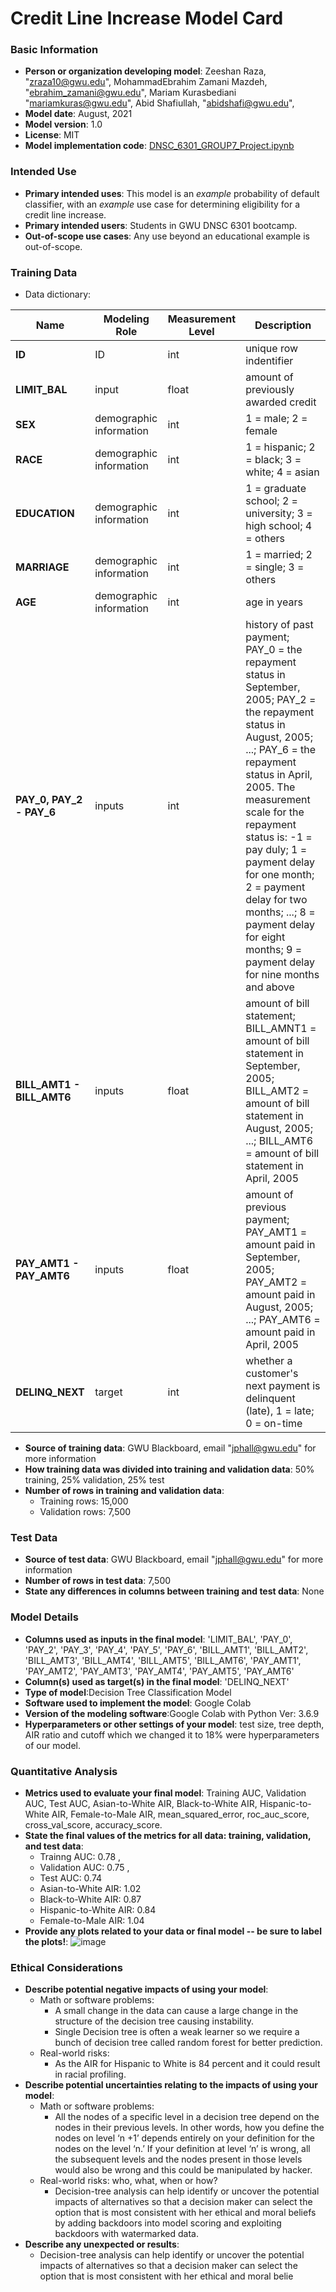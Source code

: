 # Credit Line Increase Model Card

### Basic Information

* **Person or organization developing model**: Zeeshan Raza, "zraza10@gwu.edu", MohammadEbrahim Zamani Mazdeh, "ebrahim_zamani@gwu.edu", Mariam Kurasbediani "mariamkuras@gwu.edu", Abid Shafiullah, "abidshafi@gwu.edu", 
* **Model date**: August, 2021
* **Model version**: 1.0
* **License**: MIT
* **Model implementation code**: [DNSC_6301_GROUP7_Project.ipynb](Comments&Decision_Model.ipynb)

### Intended Use
* **Primary intended uses**: This model is an *example* probability of default classifier, with an *example* use case for determining eligibility for a credit line increase.
* **Primary intended users**: Students in GWU DNSC 6301 bootcamp.
* **Out-of-scope use cases**: Any use beyond an educational example is out-of-scope.

### Training Data

* Data dictionary: 

| Name | Modeling Role | Measurement Level| Description|
| ---- | ------------- | ---------------- | ---------- |
|**ID**| ID | int | unique row indentifier |
| **LIMIT_BAL** | input | float | amount of previously awarded credit |
| **SEX** | demographic information | int | 1 = male; 2 = female
| **RACE** | demographic information | int | 1 = hispanic; 2 = black; 3 = white; 4 = asian |
| **EDUCATION** | demographic information | int | 1 = graduate school; 2 = university; 3 = high school; 4 = others |
| **MARRIAGE** | demographic information | int | 1 = married; 2 = single; 3 = others |
| **AGE** | demographic information | int | age in years |
| **PAY_0, PAY_2 - PAY_6** | inputs | int | history of past payment; PAY_0 = the repayment status in September, 2005; PAY_2 = the repayment status in August, 2005; ...; PAY_6 = the repayment status in April, 2005. The measurement scale for the repayment status is: -1 = pay duly; 1 = payment delay for one month; 2 = payment delay for two months; ...; 8 = payment delay for eight months; 9 = payment delay for nine months and above |
| **BILL_AMT1 - BILL_AMT6** | inputs | float | amount of bill statement; BILL_AMNT1 = amount of bill statement in September, 2005; BILL_AMT2 = amount of bill statement in August, 2005; ...; BILL_AMT6 = amount of bill statement in April, 2005 |
| **PAY_AMT1 - PAY_AMT6** | inputs | float | amount of previous payment; PAY_AMT1 = amount paid in September, 2005; PAY_AMT2 = amount paid in August, 2005; ...; PAY_AMT6 = amount paid in April, 2005 |
| **DELINQ_NEXT**| target | int | whether a customer's next payment is delinquent (late), 1 = late; 0 = on-time |

* **Source of training data**: GWU Blackboard, email "jphall@gwu.edu" for more information
* **How training data was divided into training and validation data**: 50% training, 25% validation, 25% test
* **Number of rows in training and validation data**:
  * Training rows: 15,000
  * Validation rows: 7,500

### Test Data
* **Source of test data**: GWU Blackboard, email "jphall@gwu.edu" for more information
* **Number of rows in test data**: 7,500
* **State any differences in columns between training and test data**: None


### Model Details
* **Columns used as inputs in the final model**: 'LIMIT_BAL', 'PAY_0', 'PAY_2', 'PAY_3', 'PAY_4', 'PAY_5', 'PAY_6', 'BILL_AMT1',
       'BILL_AMT2', 'BILL_AMT3', 'BILL_AMT4', 'BILL_AMT5', 'BILL_AMT6',
       'PAY_AMT1', 'PAY_AMT2', 'PAY_AMT3', 'PAY_AMT4', 'PAY_AMT5', 'PAY_AMT6'
* **Column(s) used as target(s) in the final model**: 'DELINQ_NEXT'
* **Type of model**:Decision Tree Classification Model
* **Software used to implement the model**: Google Colab 
* **Version of the modeling software**:Google Colab with Python Ver: 3.6.9
* **Hyperparameters or other settings of your model**: test size, tree depth, AIR ratio and cutoff which we changed it to 18% were hyperparameters of our model.

### Quantitative Analysis
* **Metrics used to evaluate your final model**: Training AUC, Validation AUC, Test AUC, Asian-to-White AIR, Black-to-White AIR, Hispanic-to-White AIR, Female-to-Male AIR, mean_squared_error, roc_auc_score, cross_val_score, accuracy_score.
* **State the final values of the metrics for all data: training, validation, and test data**: 
   * Trainng AUC: 0.78 ,
   * Validation AUC: 0.75 , 
   * Test AUC: 0.74
   * Asian-to-White AIR: 1.02
   * Black-to-White AIR: 0.87
   * Hispanic-to-White AIR: 0.84
   * Female-to-Male AIR: 1.04
* **Provide any plots related to your data or final model -- be sure to label the plots!**:
 ![image](https://user-images.githubusercontent.com/89197698/130970062-d6d5418c-f176-4534-8243-cbfc3c50aa3a.png)
### Ethical Considerations
* **Describe potential negative impacts of using your model**:
  * Math or software problems:
    * A small change in the data can cause a large change in the structure of the decision tree causing instability. 
    * Single Decision tree is often a weak learner so we require a bunch of decision tree called random forest for better prediction.
  * Real-world risks: 
    * As the AIR for Hispanic to White is 84 percent and it could result in racial profiling. 
* **Describe potential uncertainties relating to the impacts of using your model**:
  * Math or software problems:
    * All the nodes of a specific level in a decision tree depend on the nodes in their previous levels. In other words, how you define the nodes on level ‘n +1’ depends entirely on your definition for the nodes on the level ‘n.’ If your definition at level ‘n’ is wrong, all the subsequent levels and the nodes present in those levels would also be wrong and this could be manipulated by hacker.
  * Real-world risks: who, what, when or how?
    * Decision-tree analysis can help identify or uncover the potential impacts of alternatives so that a decision maker can select the option that is most consistent with her ethical and moral beliefs by adding backdoors into model scoring and exploiting backdoors with watermarked data.
* **Describe any unexpected or results**: 
    * Decision-tree analysis can help identify or uncover the potential impacts of alternatives so that a decision maker can select the option that is most consistent with her ethical and moral belie
